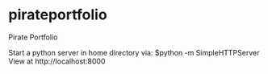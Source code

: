 # pirateportfolio
Pirate Portfolio 

Start a python server in home directory via:
  $python -m SimpleHTTPServer
View at http://localhost:8000
